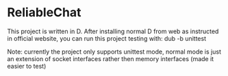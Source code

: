 # ReliableChat
This project is written in D.
After installing normal D from web as instructed in official website, you can run this project testing with:
dub -b unittest

Note: currently the project only supports unittest mode, normal mode is just an extension of socket interfaces rather then memory interfaces (made it easier to test)
